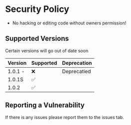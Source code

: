 # Security Policy

  * No hacking or editing code without owners permission!

## Supported Versions

Certain versions will go out of date soon

| Version | Supported          | Deprecation       | 
| ------- | ------------------ |------------------ |
| 1.0.1 - |                :x: | Deprecatied       | 
| 1.0.1S  | :white_check_mark: |                   |          
| 1.0.2  | :white_check_mark: |                    | 


## Reporting a Vulnerability

If there is any issues please report them to the issues tab.
